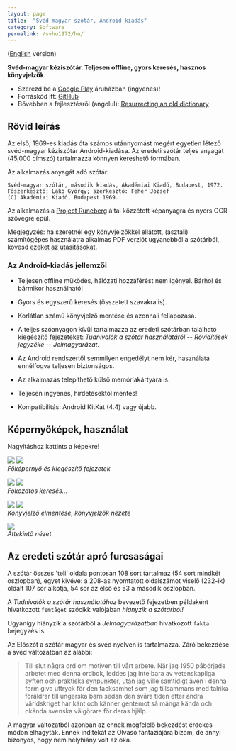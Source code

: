 ```yaml
---
layout: page
title:  "Svéd-magyar szótár, Android-kiadás"
category: Software
permalink: /svhu1972/hu/
---
```


([English] version)

**Svéd-magyar kéziszótár. Teljesen offline, gyors keresés, hasznos könyvjelzők.**

- Szerezd be a [Google Play] áruházban (ingyenes)!
- Forráskód itt: [GitHub]
- Bővebben a fejlesztésről (angolul): [Resurrecting an old dictionary][resurrecting]

## Rövid leírás

Az első, 1969-es kiadás óta számos utánnyomást megért egyetlen létező
svéd-magyar kéziszótár Android-kiadása. Az eredeti szótár teljes
anyagát (45,000 címszó) tartalmazza könnyen kereshető formában.

Az alkalmazás anyagát adó szótár:

    Svéd-magyar szótár, második kiadás, Akadémiai Kiadó, Budapest, 1972.
    Főszerkesztő: Lakó György; szerkesztő: Fehér József
    (C) Akadémiai Kiadó, Budapest 1969.

Az alkalmazás a [Project Runeberg] által közzétett képanyagra és nyers
OCR szövegre épül.

Megjegyzés: ha szeretnél egy könyvjelzőkkel ellátott, (asztali)
számítógépes használatra alkalmas PDF verziót ugyanebből a szótárból,
kövesd [ezeket az utasításokat][pdf-version].

### Az Android-kiadás jellemzői

- Teljesen offline működés, hálózati hozzáférést nem igényel. Bárhol
  és bármikor használható!

- Gyors és egyszerű keresés (összetett szavakra is).

- Korlátlan számú könyvjelző mentése és azonnali fellapozása.

- A teljes szóanyagon kívül tartalmazza az eredeti szótárban található
  kiegészítő fejezeteket: *Tudnivalók a szótár használatáról* --
  *Rövidítések jegyzéke* -- *Jelmagyarázat*.

- Az Android rendszertől semmilyen engedélyt nem kér, használata
  ennélfogva teljesen biztonságos.

- Az alkalmazás telepíthető külső memóriakártyára is.

- Teljesen ingyenes, hirdetésektől mentes!

- Kompatibilitás: Android KitKat (4.4) vagy újabb.

## Képernyőképek, használat

Nagyításhoz kattints a képekre!

[![](/images/svhu1972/general_thumb.png)](/images/svhu1972/general.png)
[![](/images/svhu1972/misc_thumb.png)](/images/svhu1972/misc.png)  
*Főképernyő és kiegészítő fejezetek*

[![](/images/svhu1972/search1_thumb.png)](/images/svhu1972/search1.png)
[![](/images/svhu1972/search2_thumb.png)](/images/svhu1972/search2.png)  
*Fokozatos keresés...*

[![](/images/svhu1972/save_bookmark_thumb.png)](/images/svhu1972/save_bookmark.png)
[![](/images/svhu1972/bookmarks_thumb.png)](/images/svhu1972/bookmarks.png)  
*Könyvjelző elmentése, könyvjelzők nézete*

[![](/images/svhu1972/composite_hu_thumb.png)](/images/svhu1972/composite_hu.png)  
*Áttekintő nézet*

## Az eredeti szótár apró furcsaságai

A szótár összes 'teli' oldala pontosan 108 sort tartalmaz (54 sort
mindkét oszlopban), egyet kivéve: a 208-as nyomtatott oldalszámot
viselő (232-ik) oldalt 107 sor alkotja, 54 sor az első és 53 a második
oszlopban.

A *Tudnivalók a szótár használatához* bevezető fejezetben példaként
hivatkozott `femtåget` szócikk valójában *hiányzik a szótárból!*

Ugyanígy hiányzik a szótárból a *Jelmagyarázatban* hivatkozott `fakta`
bejegyzés is.

Az Előszót a szótár magyar és svéd nyelven is tartalmazza. Záró
bekezdése a svéd változatban az alábbi:

> Till slut några ord om motiven till vårt arbete. När jag 1950
> påbörjade arbetet med denna ordbok, leddes jag inte bara av
> vetenskapliga syften och praktiska synpunkter, utan jag ville
> samtidigt även i denna form giva uttryck för den tacksamhet som jag
> tillsammans med talrika föräldrar till ungerska barn sedan den svåra
> tiden efter andra världskriget har känt och känner gentemot så många
> kända och okända svenska välgörare för deras hjälp.

A magyar változatból azonban az ennek megfelelő bekezdést érdekes
módon elhagyták. Ennek indítékát az Olvasó fantáziájára bízom, de
annyi bizonyos, hogy nem helyhiány volt az oka.



[English]:          /svhu1972
[Google Play]:      https://play.google.com/store/apps/details?id=io.github.tomszilagyi.svhu1972
[GitHub]:           https://github.com/tomszilagyi/svhu1972
[resurrecting]:     /2017/05/Resurrecting-an-old-dictionary
[pdf-version]:      https://github.com/tomszilagyi/svenska/tree/master/SV-HU_ordbok
[Project Runeberg]: http://runeberg.org/svhu1972/

